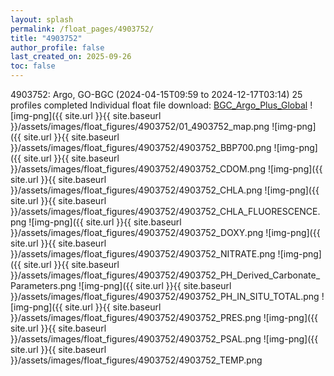 ```yaml
---
layout: splash
permalink: /float_pages/4903752/
title: "4903752"
author_profile: false
last_created_on: 2025-09-26
toc: false
---
```

 
4903752: Argo, GO-BGC (2024-04-15T09:59 to 2024-12-17T03:14)
25 profiles completed
Individual float file download: [BGC_Argo_Plus_Global](https://ftp.soest.hawaii.edu/bgc_argo_plus/Individual_Floats/outliers_removed/4903752_Sprof_processed.nc)
![img-png]({{ site.url }}{{ site.baseurl }}/assets/images/float_figures/4903752/01_4903752_map.png
![img-png]({{ site.url }}{{ site.baseurl }}/assets/images/float_figures/4903752/4903752_BBP700.png
![img-png]({{ site.url }}{{ site.baseurl }}/assets/images/float_figures/4903752/4903752_CDOM.png
![img-png]({{ site.url }}{{ site.baseurl }}/assets/images/float_figures/4903752/4903752_CHLA.png
![img-png]({{ site.url }}{{ site.baseurl }}/assets/images/float_figures/4903752/4903752_CHLA_FLUORESCENCE.png
![img-png]({{ site.url }}{{ site.baseurl }}/assets/images/float_figures/4903752/4903752_DOXY.png
![img-png]({{ site.url }}{{ site.baseurl }}/assets/images/float_figures/4903752/4903752_NITRATE.png
![img-png]({{ site.url }}{{ site.baseurl }}/assets/images/float_figures/4903752/4903752_PH_Derived_Carbonate_Parameters.png
![img-png]({{ site.url }}{{ site.baseurl }}/assets/images/float_figures/4903752/4903752_PH_IN_SITU_TOTAL.png
![img-png]({{ site.url }}{{ site.baseurl }}/assets/images/float_figures/4903752/4903752_PRES.png
![img-png]({{ site.url }}{{ site.baseurl }}/assets/images/float_figures/4903752/4903752_PSAL.png
![img-png]({{ site.url }}{{ site.baseurl }}/assets/images/float_figures/4903752/4903752_TEMP.png
